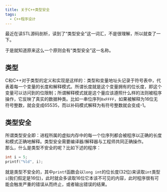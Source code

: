 ```yaml
---
title: 关于C++类型安全
tags: 
  - C++程序设计
---
```


最近在读STL源码剖析，读到了“类型安全”这一词汇，不是很理解，所以就查了一下。  

于是就知道原来这么一个原则会有“类型安全”这一名称。

## 类型

C和C++对于类型的定义和实现是这样的：类型和变量地址头记录于符号表中，代表着每一个变量的长度和解释模式。所谓长度就是这个变量拥有的位长度，即这个变量可以访问到的位限制；所谓解释模式就是这个量应该遵照什么样的法则被程序操作，它反映了真实的数据种类。比如一串位序列`0xFFFF`，如果被解释为16位无符号整数，就会变成65535，而以补码模式解释为有符号整数就会变成-1。

## 类型安全

所谓类型安全即：进程所属的虚拟内存中的每一个位序列都会被程序以正确的长度和模式正确地解释。类型安全需要编译器/解释器与工程师共同正确操作。  
那么，什么是类型不安全的呢？比如下述的程序：

```cpp
int i = 5;
printf("%ld", i);
```

就是类型不安全的，其中`printf`函数会以`long int`的位长度(32位)来读取`int`类型`i`(我们假定是16位)，此时就会多读取16位它本该不可见的内容，此时程序很有可能会触发严重的错误从而终止，或者输出错误的结果。